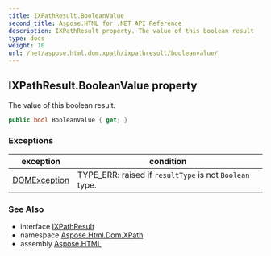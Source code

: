 ```yaml
---
title: IXPathResult.BooleanValue
second_title: Aspose.HTML for .NET API Reference
description: IXPathResult property. The value of this boolean result
type: docs
weight: 10
url: /net/aspose.html.dom.xpath/ixpathresult/booleanvalue/
---
```

## IXPathResult.BooleanValue property

The value of this boolean result.

```csharp
public bool BooleanValue { get; }
```

### Exceptions

| exception | condition |
| --- | --- |
| [DOMException](../../../aspose.html.dom/domexception/) | TYPE_ERR: raised if `resultType` is not `Boolean` type. |

### See Also

* interface [IXPathResult](../)
* namespace [Aspose.Html.Dom.XPath](../../ixpathresult/)
* assembly [Aspose.HTML](../../../)
